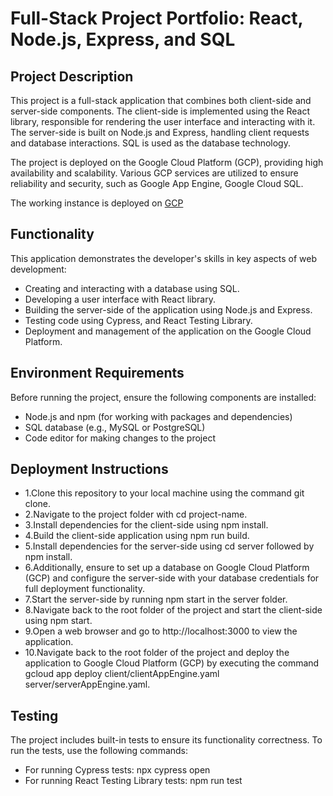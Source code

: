 # Full-Stack Project Portfolio: React, Node.js, Express, and SQL

## Project Description

This project is a full-stack application that combines both client-side and server-side components. The client-side is implemented using the React library, responsible for rendering the user interface and interacting with it. The server-side is built on Node.js and Express, handling client requests and database interactions. SQL is used as the database technology.

The project is deployed on the Google Cloud Platform (GCP), providing high availability and scalability. Various GCP services are utilized to ensure reliability and security, such as Google App Engine, Google Cloud SQL.

The working instance is deployed on [GCP](https://client-dot-belia-staging.uw.r.appspot.com/)

## Functionality

This application demonstrates the developer's skills in key aspects of web development:

 - Creating and interacting with a database using SQL.
 - Developing a user interface with React library.
 - Building the server-side of the application using Node.js and Express.
 - Testing code using Cypress, and React Testing Library.
 - Deployment and management of the application on the Google Cloud Platform.

## Environment Requirements

Before running the project, ensure the following components are installed:

 - Node.js and npm (for working with packages and dependencies)
 - SQL database (e.g., MySQL or PostgreSQL)
 - Code editor for making changes to the project

## Deployment Instructions

 - 1.Clone this repository to your local machine using the command git clone.
 - 2.Navigate to the project folder with cd project-name.
 - 3.Install dependencies for the client-side using npm install.
 - 4.Build the client-side application using npm run build.
 - 5.Install dependencies for the server-side using cd server followed by npm install.
 - 6.Additionally, ensure to set up a database on Google Cloud Platform (GCP) and configure the server-side with your database credentials for full deployment functionality.
 - 7.Start the server-side by running npm start in the server folder.
 - 8.Navigate back to the root folder of the project and start the client-side using npm start.
 - 9.Open a web browser and go to http://localhost:3000 to view the application.
 - 10.Navigate back to the root folder of the project and deploy the application to Google Cloud Platform (GCP) by executing the command gcloud app deploy client/clientAppEngine.yaml server/serverAppEngine.yaml.

## Testing

The project includes built-in tests to ensure its functionality correctness. To run the tests, use the following commands:

 - For running Cypress tests: npx cypress open
 - For running React Testing Library tests: npm run test
